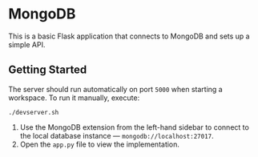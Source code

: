 # MongoDB
This is a basic Flask application that connects to MongoDB and sets up a simple API.

## Getting Started

The server should run automatically on port `5000` when starting a workspace. To run it manually, execute:

```
./devserver.sh
```

1. Use the MongoDB extension from the left-hand sidebar to connect to the local database instance — `mongodb://localhost:27017`.
2. Open the `app.py` file to view the implementation.

